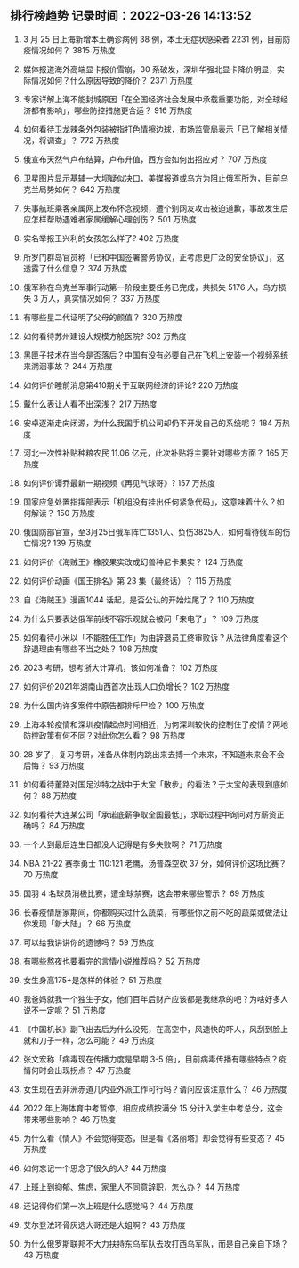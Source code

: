 
## 排行榜趋势 记录时间：2022-03-26 14:13:52
  
  1. 3 月 25 日上海新增本土确诊病例 38 例，本土无症状感染者 2231 例，目前防疫情况如何？ 3815 万热度
    
  2. 媒体报道海外高端显卡报价雪崩，30 系破发，深圳华强北显卡降价明显，实际情况如何？什么原因导致的降价？ 2371 万热度
    
  3. 专家详解上海不能封城原因「在全国经济社会发展中承载重要功能，对全球经济都有影响」，哪些防控措施更合适？ 916 万热度
    
  4. 如何看待卫龙辣条外包装被指打色情擦边球，市场监管局表示「已了解相关情况，将调查」？ 772 万热度
    
  5. 俄宣布天然气卢布结算，卢布升值，西方会如何出招应对？ 707 万热度
    
  6. 卫星图片显示基辅一大坝疑似决口，美媒报道或乌方为阻止俄军所为，目前乌克兰局势如何？ 642 万热度
    
  7. 失事航班乘客亲属网上发布怀念视频，遭个别网友攻击被迫道歉，事故发生后应怎样帮助遇难者家属缓解心理创伤？ 501 万热度
    
  8. 实名举报王兴利的女孩怎么样了? 402 万热度
    
  9. 所罗门群岛官员称「已和中国签署警务协议，正考虑更广泛的安全协议」，这透露了什么信息？ 374 万热度
    
  10. 俄军称在乌克兰军事行动第一阶段主要任务已完成，共损失 5176 人，乌方损失 3 万人，真实情况如何？ 337 万热度
    
  11. 有哪些星二代证明了父母的颜值？ 320 万热度
    
  12. 如何看待苏州建设大规模方舱医院? 302 万热度
    
  13. 黑匣子技术在当今是否落后？中国有没有必要自己在飞机上安装一个视频系统来溯洄事故？ 244 万热度
    
  14. 如何评价睡前消息第410期关于互联网经济的评论? 220 万热度
    
  15. 戴什么表让人看不出深浅？ 217 万热度
    
  16. 安卓逐渐走向闭源，为什么我国手机公司却仍不开发自己的系统呢？ 184 万热度
    
  17. 河北一次性补贴种粮农民 11.06 亿元，此次补贴将主要针对哪些方面？ 165 万热度
    
  18. 如何评价谭乔最新一期视频《再见气球哥》? 157 万热度
    
  19. 国家应急处置指挥部表示「机组没有挂出任何紧急代码」，这意味着什么？如何解读？ 150 万热度
    
  20. 俄国防部官宣，至3月25日俄军阵亡1351人、负伤3825人，如何看待俄军的伤亡情况? 139 万热度
    
  21. 如何评价《海贼王》橡胶果实改成幻兽种尼卡果实？ 124 万热度
    
  22. 如何评价动画《国王排名》第 23 集（最终话）？ 115 万热度
    
  23. 自《海贼王》漫画1044 话起，是否公认的开始烂尾了？ 110 万热度
    
  24. 为什么只要表达俄军前线不容乐观就会被问「来电了」？ 109 万热度
    
  25. 如何看待小米以「不能胜任工作」为由辞退员工终审败诉？从法律角度看这个辞退理由有哪些不当之处？ 108 万热度
    
  26. 2023 考研，想考浙大计算机，该如何准备？ 102 万热度
    
  27. 如何评价2021年湖南山西首次出现人口负增长？ 102 万热度
    
  28. 为什么国内许多案件中原告都排斥尸检？ 100 万热度
    
  29. 上海本轮疫情和深圳疫情起点时间相近，为何深圳较快的控制住了疫情？两地防控政策有何不同？对此你怎么看？ 98 万热度
    
  30. 28 岁了，复习考研，准备从体制内跳出来去搏一个未来，不知道未来会不会后悔？ 93 万热度
    
  31. 如何看待董路对国足沙特之战中于大宝「散步」的看法？于大宝的表现到底如何？ 88 万热度
    
  32. 如何看待大连某公司「承诺底薪争取全国最低」，求职过程中询问对方薪资正确吗？ 84 万热度
    
  33. 一个人到最后连生日都没人记得是有多失败啊？ 71 万热度
    
  34. NBA 21-22 赛季勇士 110:121 老鹰，汤普森空砍 37 分，如何评价这场比赛？ 70 万热度
    
  35. 国羽 4 名球员消极比赛，遭全球禁赛，这会带来哪些警示？ 69 万热度
    
  36. 长春疫情居家期间，你都购买过什么蔬菜，有哪些你之前不吃的蔬菜或做法让你发现「新大陆」？ 66 万热度
    
  37. 可以给我讲讲你的遗憾吗？ 59 万热度
    
  38. 有哪些熬夜也要看完的言情小说推荐吗？ 52 万热度
    
  39. 女生身高175+是怎样的体验？ 51 万热度
    
  40. 我爸妈就我一个独生子女，他们百年后财产应该都是我继承的吧？为啥好多人说不一定呢？ 51 万热度
    
  41. 《中国机长》副飞出去后为什么没死，在高空中，风速快的吓人，风刮到脸上就和刀子一样，怎么可能？ 49 万热度
    
  42. 张文宏称「病毒现在传播力度是早期 3-5 倍」，目前病毒传播有哪些特点？疫情何时会出现拐点？ 47 万热度
    
  43. 女生现在去非洲赤道几内亚外派工作可行吗？请问应该注意什么？ 46 万热度
    
  44. 2022 年上海体育中考暂停，相应成绩按满分 15 分计入学生中考总分，这会带来哪些影响？ 46 万热度
    
  45. 为什么看《情人》不会觉得变态，但是看《洛丽塔》却会觉得有些变态？ 45 万热度
    
  46. 如何忘记一个思念了很久的人? 44 万热度
    
  47. 上班上到抑郁、焦虑，家里人不同意辞职，怎么办？ 44 万热度
    
  48. 还记得你们第一次上班是什么感觉吗？ 44 万热度
    
  49. 艾尔登法环骨灰选大哥还是大姐啊？ 43 万热度
    
  50. 为什么俄罗斯联邦不大力扶持东乌军队去攻打西乌军队，而是自己亲自下场？ 43 万热度
    